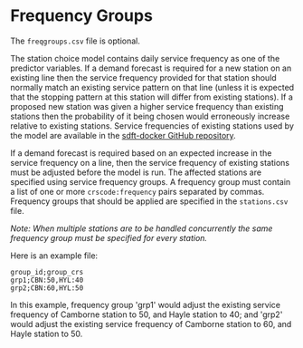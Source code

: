# Frequency Groups
<!-- position: 4 -->

The `freqgroups.csv` file is optional.

The station choice model contains daily service frequency as one of the predictor variables. If a demand forecast is required for a new station on an existing line then the service frequency provided for that station should normally match an existing service pattern on that line (unless it is expected that the stopping pattern at this station will differ from existing stations). If a proposed new station was given a higher service frequency than existing stations then the probability of it being chosen would erroneously increase relative to existing stations. Service frequencies of existing stations used by the model are available in the [sdft-docker GitHub repository](https://github.com/station-demand-forecasting-tool/sdft-docker/blob/master/db/data/stations/stations.csv).

If a demand forecast is required based on an expected increase in the service frequency on a line, then the service frequency of existing stations must be adjusted before the model is run. The affected stations are specified using service frequency groups. A frequency group must contain a list of one or more `crscode:frequency` pairs separated by commas. Frequency groups that should be applied are specified in the `stations.csv` file.

*Note: When multiple stations are to be handled concurrently the same frequency group must be specified for every station.*

Here is an example file:

```text
group_id;group_crs
grp1;CBN:50,HYL:40
grp2;CBN:60,HYL:50
```

In this example, frequency group 'grp1' would adjust the existing service frequency of Camborne station to 50, and Hayle station to 40; and 'grp2' would adjust the existing service frequency of Camborne station to 60, and Hayle station to 50.

